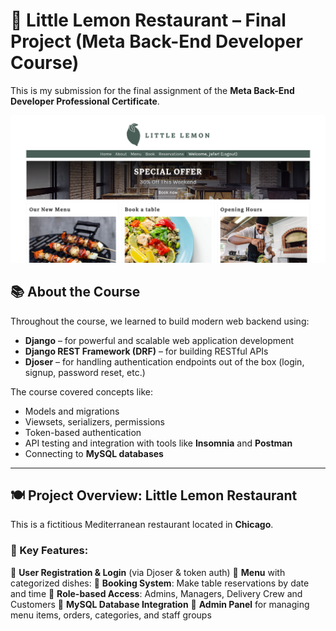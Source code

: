 # 🍋 Little Lemon Restaurant – Final Project (Meta Back-End Developer Course)

This is my submission for the final assignment of the **Meta Back-End Developer Professional Certificate**.

![Homepage](./homepage.png)

## 📚 About the Course

Throughout the course, we learned to build modern web backend using:

- **Django** – for powerful and scalable web application development
- **Django REST Framework (DRF)** – for building RESTful APIs
- **Djoser** – for handling authentication endpoints out of the box (login, signup, password reset, etc.)

The course covered concepts like:
- Models and migrations
- Viewsets, serializers, permissions
- Token-based authentication
- API testing and integration with tools like **Insomnia** and **Postman**
- Connecting to **MySQL databases**

---

## 🍽️ Project Overview: Little Lemon Restaurant

This is a fictitious Mediterranean restaurant located in **Chicago**.

### 🌟 Key Features:
🔹 **User Registration & Login** (via Djoser & token auth)
🔹 **Menu** with categorized dishes:
🔹 **Booking System**: Make table reservations by date and time
🔹 **Role-based Access**: Admins, Managers, Delivery Crew and Customers
🔹 **MySQL Database Integration**
🔹 **Admin Panel** for managing menu items, orders, categories, and staff groups

